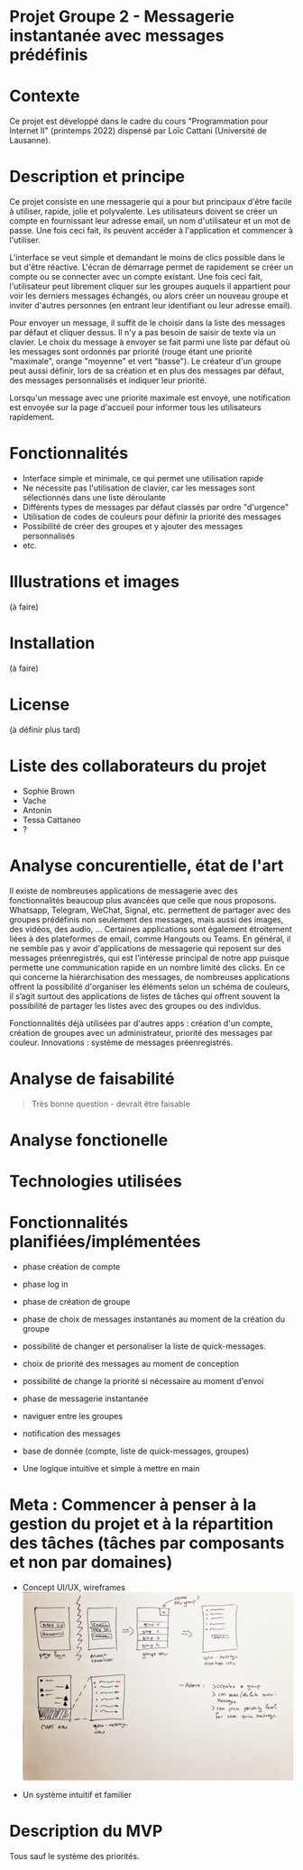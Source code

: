 # Projet Groupe 2 - Messagerie instantanée avec messages prédéfinis

# Contexte
Ce projet est développé dans le cadre du cours "Programmation pour Internet II" (printemps 2022) dispensé par Loïc Cattani (Université de Lausanne).

# Description et principe
Ce projet consiste en une messagerie qui a pour but principaux d'être facile à utiliser, rapide, jolie et polyvalente.
Les utilisateurs doivent se créer un compte en fournissant leur adresse email, un nom d'utilisateur et un mot de passe. Une fois ceci fait, ils peuvent accéder à l'application et commencer à l'utiliser.

L'interface se veut simple et demandant le moins de clics possible dans le but d'être réactive. L'écran de démarrage permet de rapidement se créer un compte ou se connecter avec un compte existant. Une fois ceci fait, l'utilisateur peut librement cliquer sur les groupes auquels il appartient pour voir les derniers messages échangés, ou alors créer un nouveau groupe et inviter d'autres personnes (en entrant leur identifiant ou leur adresse email).

Pour envoyer un message, il suffit de le choisir dans la liste des messages par défaut et cliquer dessus. Il n'y a pas besoin de saisir de texte via un clavier. Le choix du message à envoyer se fait parmi une liste par défaut où les messages sont ordonnés par priorité (rouge étant une priorité "maximale", orange "moyenne" et vert "basse"). Le créateur d'un groupe peut aussi définir, lors de sa création et en plus des messages par défaut, des messages personnalisés et indiquer leur priorité.

Lorsqu'un message avec une priorité maximale est envoyé, une notification est envoyée sur la page d'accueil pour informer tous les utilisateurs rapidement.

# Fonctionnalités
- Interface simple et minimale, ce qui permet une utilisation rapide
- Ne nécessite pas l'utilisation de clavier, car les messages sont sélectionnés dans une liste déroulante
- Différents types de messages par défaut classés par ordre "d'urgence"
- Utilisation de codes de couleurs pour définir la priorité des messages
- Possibilité de créer des groupes et y ajouter des messages personnalisés
- etc.

# Illustrations et images
(à faire)

# Installation
(à faire)

# License
(à définir plus tard)

# Liste des collaborateurs du projet
- Sophie Brown
- Vache
- Antonin
- Tessa Cattaneo
- ?

# Analyse concurentielle, état de l'art
Il existe de nombreuses applications de messagerie avec des fonctionnalités beaucoup plus avancées que celle que nous proposons. Whatsapp, Telegram, WeChat, Signal, etc. permettent de partager avec des groupes prédéfinis non seulement des messages, mais aussi des images, des vidéos, des audio, ... Certaines applications sont également étroitement liées à des plateformes de email, comme Hangouts ou Teams. En général, il ne semble pas y avoir d'applications de messagerie qui reposent sur des messages préenregistrés, qui est l’intéresse principal de notre app puisque permette une communication rapide en un nombre limité des clicks. 
En ce qui concerne la hiérarchisation des messages, de nombreuses applications offrent la possibilité d'organiser les éléments selon un schéma de couleurs, il s’agit surtout des applications de listes de tâches qui offrent souvent la possibilité de partager les listes avec des groupes ou des individus.

Fonctionnalités déjà utilisées par d'autres apps : création d'un compte, création de groupes avec un administrateur, priorité des messages par couleur. 
Innovations : système de messages préenregistrés. 

    
# Analyse de faisabilité
> Très bonne question - devrait être faisable 
    
# Analyse fonctionelle

# Technologies utilisées

# Fonctionnalités planifiées/implémentées
- phase création de compte
- phase log in
- phase de création de groupe
- phase de choix de messages instantanés au moment de la création du groupe
- possibilité de changer et personaliser la liste de quick-messages.
- choix de priorité des messages au moment de conception
- possibilité de change la priorité si nécessaire au moment d'envoi
- phase de messagerie instantanée 
- naviguer entre les groupes
- notification des messages

- base de donnée (compte, liste de quick-messages, groupes)

- Une logique intuitive et simple à mettre en main

# Meta : Commencer à penser à la gestion du projet et à la répartition des tâches (tâches par composants et non par domaines)

- Concept UI/UX, wireframes
![wireframe](wireFrame.jpeg)

- Un système intuitif et familier

# Description du MVP
Tous sauf le système des priorités. 
